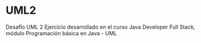 # UML2
DesafÍo UML 2
Ejercicio desarrollado en el curso Java Developer Full Stack, módulo Programación básica en Java - UML
